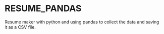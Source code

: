 # RESUME_PANDAS
Resume maker with python and using pandas to collect the data and saving it as a CSV file.
